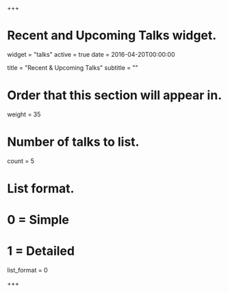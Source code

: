 +++
# Recent and Upcoming Talks widget.
widget = "talks"
active = true
date = 2016-04-20T00:00:00

title = "Recent & Upcoming Talks"
subtitle = ""

# Order that this section will appear in.
weight = 35

# Number of talks to list.
count = 5

# List format.
#   0 = Simple
#   1 = Detailed
list_format = 0

+++

